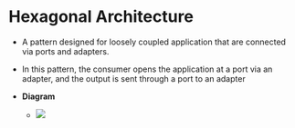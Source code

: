 # Hexagonal Architecture

  * A pattern designed for loosely coupled application that are connected via ports and
    adapters.

  * In this pattern, the consumer opens the application at a port via an adapter, and the
    output is sent through a port to an adapter

  * **Diagram**

    * ![]("../assets/HexaArch.png")

